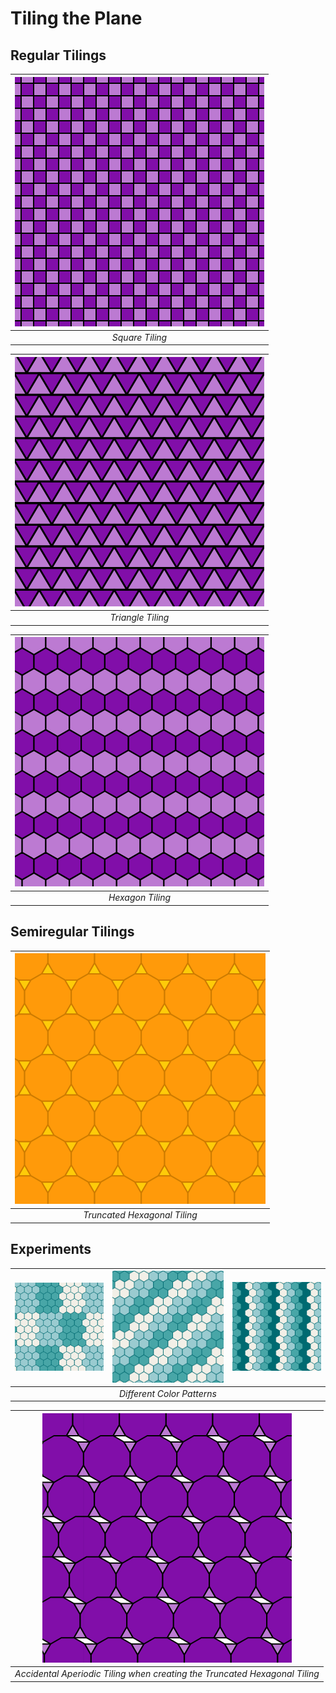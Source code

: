 # Tiling the Plane

## Regular Tilings

| ![Square Tiling](./assets/regular/squares.png) |
| :--------------------------------------------: |
|                _Square Tiling_                 |

| ![Triangle Tiling](./assets/regular/triangles.png) |
| :------------------------------------------------: |
|                 _Triangle Tiling_                  |

| ![Hexagon Tiling](./assets/regular/hexagons.png) |
| :----------------------------------------------: |
|                 _Hexagon Tiling_                 |

## Semiregular Tilings

| ![Truncated Hexagonal Tiling](./assets/semiregular/truncatedHexagonal.png) |
| :------------------------------------------------------------------------: |
|                        _Truncated Hexagonal Tiling_                        |

## Experiments

| ![Blocky Hexagons Pattern](./assets/experiments/hexagonBlock.png) | ![Diagonal Hexagons Pattern](./assets/experiments/hexagonDiagonal.png) | ![Vertical Hexagons Pattern](./assets/experiments/hexagonVertical.png) |
| :---------------------------------------------------------------: | :--------------------------------------------------------------------: | :--------------------------------------------------------------------: |
|                                                                   |                       _Different Color Patterns_                       |                                                                        |

|     ![Aperiodic by Mistake](./assets/experiments/randomAperiodic.png)      |
| :------------------------------------------------------------------------: |
| _Accidental Aperiodic Tiling when creating the Truncated Hexagonal Tiling_ |
